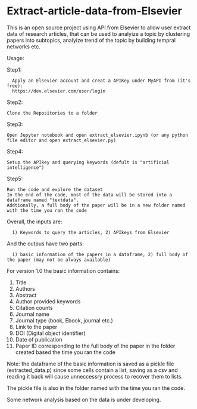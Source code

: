 # Extract-article-data-from-Elsevier
This is an open source project using API from Elsevier to allow user extract data of research articles, that can be used to analyize a topic by clustering papers into subtopics, analyize trend of the topic by building tempral networks etc.

Usage:

Step1: 

      Apply an Elsevier account and creat a APIKey under MyAPI from (it's free):
      https://dev.elsevier.com/user/login
      
Step2:

    Clone the Repositories to a folder

Step3:

    Open Jupyter notebook and open extract_elsevier.ipynb (or any python file editor and open extract_elsevier.py)

Step4:

    Setup the APIkey and querying keywords (defult is "artificial intelligence")

Step5:

    Run the code and explore the dataset
    In the end of the code, most of the data will be stored into a dataframe named "textdata".
    Addtionally, a full body of the paper will be in a new folder named with the time you ran the code

Overall, the inputs are:

      1) Keywords to query the articles, 2) APIkeys from Elsevier
And the outpus have two parts:
      
      1) basic information of the papers in a dataframe, 2) full body of the paper (may not be always available)

For version 1.0 the basic information contains:
1. Title
2. Authors
3. Abstract
4. Author provided keywords
5. Citation counts
6. Journal name
7. Journal type (book, Ebook, journal etc.)
8. Link to the paper
9. DOI (Digital object identifier)
10. Date of publication
11. Paper ID corresponding to the full body of the paper in the folder created based the time you ran the code
    
 
Note: the dataframe of the basic information is saved as a pickle file (extracted_data.p) since some cells contain a list, saving as a csv and reading it back will cause unneccessry process to recover them to lists.

The pickle file is also in the folder named with the time you ran the code.



Some network analysis based on the data is under developing.
